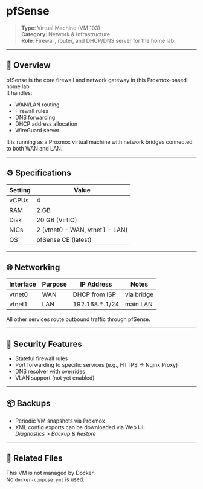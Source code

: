 # pfSense

> **Type**: Virtual Machine (VM 103)  
> **Category**: Network & Infrastructure  
> **Role**: Firewall, router, and DHCP/DNS server for the home lab

---

## 🧩 Overview

pfSense is the core firewall and network gateway in this Proxmox-based home lab.  
It handles:

- WAN/LAN routing
- Firewall rules
- DNS forwarding
- DHCP address allocation
- WireGuard server

It is running as a Proxmox virtual machine with network bridges connected to both WAN and LAN.

---

## ⚙️ Specifications

| Setting   | Value                |
|-----------|----------------------|
| vCPUs     | 4                    |
| RAM       | 2 GB                 |
| Disk      | 20 GB (VirtIO)       |
| NICs      | 2 (vtnet0 - WAN, vtnet1 - LAN) |
| OS        | pfSense CE (latest)  |

---

## 🌐 Networking

| Interface | Purpose | IP Address     | Notes        |
|-----------|---------|----------------|--------------|
| vtnet0    | WAN     | DHCP from ISP  | via bridge   |
| vtnet1    | LAN     | 192.168.*.1/24 | main LAN     |

All other services route outbound traffic through pfSense.

---

## 🔐 Security Features

- Stateful firewall rules
- Port forwarding to specific services (e.g., HTTPS → Nginx Proxy)
- DNS resolver with overrides
- VLAN support (not yet enabled)

---

## 📦 Backups

- Periodic VM snapshots via Proxmox
- XML config exports can be downloaded via Web UI:  
  *Diagnostics > Backup & Restore*

---

## 📁 Related Files

This VM is not managed by Docker.  
No `docker-compose.yml` is used.

